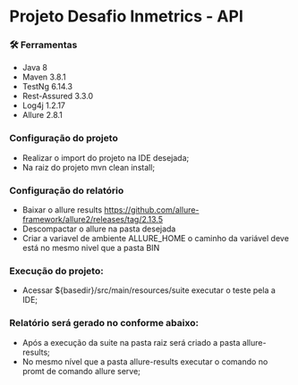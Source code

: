 # Projeto Desafio Inmetrics - API

### 🛠️ Ferramentas

 - Java 8
 - Maven 3.8.1
 - TestNg 6.14.3
 - Rest-Assured 3.3.0 
 - Log4j 1.2.17
 - Allure 2.8.1
 
### Configuração do projeto
- Realizar o import do projeto na IDE desejada;
- Na raiz do projeto mvn clean install;

### Configuração do relatório
- Baixar o allure results https://github.com/allure-framework/allure2/releases/tag/2.13.5
- Descompactar o allure na pasta desejada
- Criar a variavel de ambiente ALLURE_HOME o caminho da variável deve está no mesmo nivel que a pasta BIN

### Execução do projeto:
- Acessar ${basedir}/src/main/resources/suite executar o teste pela a IDE;

### Relatório será gerado no conforme abaixo:
- Após a execução da suite na pasta raiz será criado a pasta allure-results;
- No mesmo nível que a pasta allure-results executar o comando no promt de comando allure serve;

